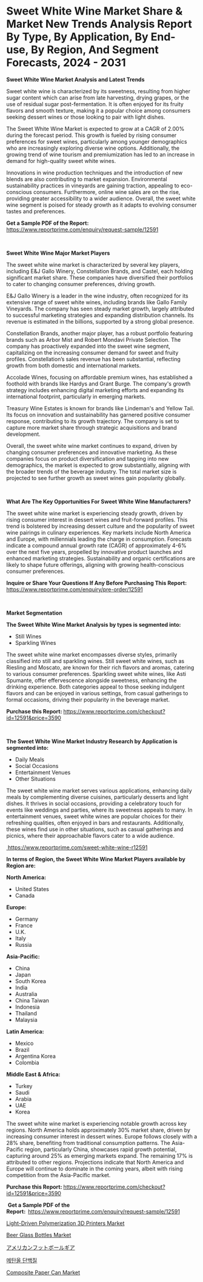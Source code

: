 <p><h1>Sweet White Wine Market Share & Market New Trends Analysis Report By Type, By Application, By End-use, By Region, And Segment Forecasts, 2024 - 2031</h1></p><p><strong>Sweet White Wine Market Analysis and Latest Trends</strong></p>
<p><p>Sweet white wine is characterized by its sweetness, resulting from higher sugar content which can arise from late harvesting, drying grapes, or the use of residual sugar post-fermentation. It is often enjoyed for its fruity flavors and smooth texture, making it a popular choice among consumers seeking dessert wines or those looking to pair with light dishes.</p><p>The Sweet White Wine Market is expected to grow at a CAGR of 2.00% during the forecast period. This growth is fueled by rising consumer preferences for sweet wines, particularly among younger demographics who are increasingly exploring diverse wine options. Additionally, the growing trend of wine tourism and premiumization has led to an increase in demand for high-quality sweet white wines.</p><p>Innovations in wine production techniques and the introduction of new blends are also contributing to market expansion. Environmental sustainability practices in vineyards are gaining traction, appealing to eco-conscious consumers. Furthermore, online wine sales are on the rise, providing greater accessibility to a wider audience. Overall, the sweet white wine segment is poised for steady growth as it adapts to evolving consumer tastes and preferences.</p></p>
<p><strong>Get a Sample PDF of the Report:&nbsp;</strong> <a href="https://www.reportprime.com/enquiry/request-sample/12591">https://www.reportprime.com/enquiry/request-sample/12591</a></p>
<p>&nbsp;</p>
<p><strong>Sweet White Wine Major Market Players</strong></p>
<p><p>The sweet white wine market is characterized by several key players, including E&J Gallo Winery, Constellation Brands, and Castel, each holding significant market share. These companies have diversified their portfolios to cater to changing consumer preferences, driving growth.</p><p>E&J Gallo Winery is a leader in the wine industry, often recognized for its extensive range of sweet white wines, including brands like Gallo Family Vineyards. The company has seen steady market growth, largely attributed to successful marketing strategies and expanding distribution channels. Its revenue is estimated in the billions, supported by a strong global presence.</p><p>Constellation Brands, another major player, has a robust portfolio featuring brands such as Arbor Mist and Robert Mondavi Private Selection. The company has proactively expanded into the sweet wine segment, capitalizing on the increasing consumer demand for sweet and fruity profiles. Constellation’s sales revenue has been substantial, reflecting growth from both domestic and international markets.</p><p>Accolade Wines, focusing on affordable premium wines, has established a foothold with brands like Hardys and Grant Burge. The company's growth strategy includes enhancing digital marketing efforts and expanding its international footprint, particularly in emerging markets.</p><p>Treasury Wine Estates is known for brands like Lindeman's and Yellow Tail. Its focus on innovation and sustainability has garnered positive consumer response, contributing to its growth trajectory. The company is set to capture more market share through strategic acquisitions and brand development.</p><p>Overall, the sweet white wine market continues to expand, driven by changing consumer preferences and innovative marketing. As these companies focus on product diversification and tapping into new demographics, the market is expected to grow substantially, aligning with the broader trends of the beverage industry. The total market size is projected to see further growth as sweet wines gain popularity globally.</p></p>
<p>&nbsp;</p>
<p><strong>What Are The Key Opportunities For Sweet White Wine Manufacturers?</strong></p>
<p><p>The sweet white wine market is experiencing steady growth, driven by rising consumer interest in dessert wines and fruit-forward profiles. This trend is bolstered by increasing dessert culture and the popularity of sweet wine pairings in culinary experiences. Key markets include North America and Europe, with millennials leading the charge in consumption. Forecasts indicate a compound annual growth rate (CAGR) of approximately 4-6% over the next five years, propelled by innovative product launches and enhanced marketing strategies. Sustainability and organic certifications are likely to shape future offerings, aligning with growing health-conscious consumer preferences.</p></p>
<p><strong>Inquire or Share Your Questions If Any Before Purchasing This Report:</strong> <a href="https://www.reportprime.com/enquiry/pre-order/12591">https://www.reportprime.com/enquiry/pre-order/12591</a></p>
<p>&nbsp;</p>
<p><strong>Market Segmentation</strong></p>
<p><strong>The Sweet White Wine Market Analysis by types is segmented into:</strong></p>
<p><ul><li>Still Wines</li><li>Sparkling Wines</li></ul></p>
<p><p>The sweet white wine market encompasses diverse styles, primarily classified into still and sparkling wines. Still sweet white wines, such as Riesling and Moscato, are known for their rich flavors and aromas, catering to various consumer preferences. Sparkling sweet white wines, like Asti Spumante, offer effervescence alongside sweetness, enhancing the drinking experience. Both categories appeal to those seeking indulgent flavors and can be enjoyed in various settings, from casual gatherings to formal occasions, driving their popularity in the beverage market.</p></p>
<p><strong>Purchase this Report:&nbsp;</strong><a href="https://www.reportprime.com/checkout?id=12591&price=3590">https://www.reportprime.com/checkout?id=12591&price=3590</a></p>
<p>&nbsp;</p>
<p><strong>The Sweet White Wine Market Industry Research by Application is segmented into:</strong></p>
<p><ul><li>Daily Meals</li><li>Social Occasions</li><li>Entertainment Venues</li><li>Other Situations</li></ul></p>
<p><p>The sweet white wine market serves various applications, enhancing daily meals by complementing diverse cuisines, particularly desserts and light dishes. It thrives in social occasions, providing a celebratory touch for events like weddings and parties, where its sweetness appeals to many. In entertainment venues, sweet white wines are popular choices for their refreshing qualities, often enjoyed in bars and restaurants. Additionally, these wines find use in other situations, such as casual gatherings and picnics, where their approachable flavors cater to a wide audience.</p></p>
<p><a href="https://www.reportprime.com/sweet-white-wine-r12591">&nbsp;https://www.reportprime.com/sweet-white-wine-r12591</a></p>
<p><strong>In terms of Region, the Sweet White Wine Market Players available by Region are:</strong></p>
<p>
    <p> <strong> North America: </strong>
        <ul>
            <li>United States</li>
            <li>Canada</li>
        </ul>
        </p> 
    <p> <strong> Europe: </strong>
        <ul>
            <li>Germany</li>
            <li>France</li>
            <li>U.K.</li>
            <li>Italy</li>
            <li>Russia</li>
        </ul>
        </p> 
    <p> <strong> Asia-Pacific: </strong>
        <ul>
            <li>China</li>
            <li>Japan</li>
            <li>South Korea</li>
            <li>India</li>
            <li>Australia</li>
            <li>China Taiwan</li>
            <li>Indonesia</li>
            <li>Thailand</li>
            <li>Malaysia</li>
        </ul>
        </p> 
    <p> <strong> Latin America: </strong>
        <ul>
            <li>Mexico</li>
            <li>Brazil</li>
            <li>Argentina Korea</li>
            <li>Colombia</li>
        </ul>
        </p> 
    <p> <strong> Middle East & Africa: </strong>
        <ul>
            <li>Turkey</li>
            <li>Saudi</li>
            <li>Arabia</li>
            <li>UAE</li>
            <li>Korea</li>
        </ul>
    </p>
    </p>
<p><p>The sweet white wine market is experiencing notable growth across key regions. North America holds approximately 30% market share, driven by increasing consumer interest in dessert wines. Europe follows closely with a 28% share, benefiting from traditional consumption patterns. The Asia-Pacific region, particularly China, showcases rapid growth potential, capturing around 25% as emerging markets expand. The remaining 17% is attributed to other regions. Projections indicate that North America and Europe will continue to dominate in the coming years, albeit with rising competition from the Asia-Pacific market.</p></p>
<p><strong>Purchase this Report: </strong><a href="https://www.reportprime.com/checkout?id=12591&price=3590">https://www.reportprime.com/checkout?id=12591&price=3590</a></p>
<p>&nbsp;<strong>Get a Sample PDF of the Report:&nbsp;&nbsp;</strong><a href="https://www.reportprime.com/enquiry/request-sample/12591">https://www.reportprime.com/enquiry/request-sample/12591</a></p>
<p><strong></strong></p>
<p><p><a href="https://issuu.com/reportprime-2/docs/light-driven-polymerization-3d-prin_6d2e419f8c92e0">Light-Driven Polymerization 3D Printers Market</a></p><p><a href="https://github.com/BryceTownsendr/Market-Research-Report-List-6/blob/main/beer-glass-bottles-market.md">Beer Glass Bottles Market</a></p><p><a href="https://medium.com/@raap8632/%E3%82%B0%E3%83%AD%E3%83%BC%E3%83%90%E3%83%AB%E3%82%A2%E3%83%A1%E3%83%AA%E3%82%AB%E3%83%B3%E3%83%95%E3%83%83%E3%83%88%E3%83%9C%E3%83%BC%E3%83%AB%E3%82%AE%E3%82%A2%E7%94%A3%E6%A5%AD%E5%88%86%E6%9E%90-%E3%82%B7%E3%82%A7%E3%82%A2-%E6%88%90%E9%95%B7-%E3%83%88%E3%83%AC%E3%83%B3%E3%83%89-%E3%81%9D%E3%81%97%E3%81%A62024%E5%B9%B4%E3%81%8B%E3%82%892031%E5%B9%B4%E3%81%BE%E3%81%A7%E3%81%AE%E4%BA%88%E6%B8%AC-cb4a4df8f004">アメリカンフットボールギア</a></p><p><a href="https://medium.com/@scothall80/%EB%A9%94%ED%83%84%EC%98%AC-%EB%8B%A8%EB%B0%B1%EC%A7%88-%EC%8B%9C%EC%9E%A5-%ED%83%90%EC%83%89-2024%EB%85%84%EB%B6%80%ED%84%B0-2031%EB%85%84%EA%B9%8C%EC%A7%80%EC%9D%98-%EC%A0%84%EB%AC%B8%EA%B0%80-%EB%B6%84%EC%84%9D-%EB%B0%8F-%EC%8B%9C%EC%9E%A5-%EC%A0%84%EB%A7%9D-2801cf0f0218">메탄올 단백질</a></p><p><a href="https://www.linkedin.com/pulse/global-composite-paper-can-market-analysis-key-trends-future-gsyhf?trackingId=P0dVbtj7RbieDPRF0pkftg%3D%3D">Composite Paper Can Market</a></p></p>